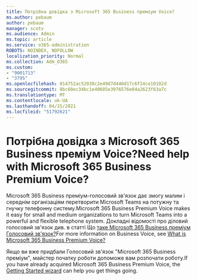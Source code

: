 ```yaml
---
title: Потрібна довідка з Microsoft 365 Business преміум Voice?
ms.author: pebaum
author: pebaum
manager: scotv
ms.audience: Admin
ms.topic: article
ms.service: o365-administration
ROBOTS: NOINDEX, NOFOLLOW
localization_priority: Normal
ms.collection: Adm_O365
ms.custom:
- "9001713"
- "3795"
ms.openlocfilehash: 014752ac52038c2e49d7d440d17c6f24ce10102d
ms.sourcegitcommit: 8bc60ec34bc1e40685e3976576e04a2623f63a7c
ms.translationtype: MT
ms.contentlocale: uk-UA
ms.lasthandoff: 04/15/2021
ms.locfileid: "51792621"
---
```

# <a name="need-help-with-microsoft-365-business-premium-voice"></a><span data-ttu-id="3e5ed-102">Потрібна довідка з Microsoft 365 Business преміум Voice?</span><span class="sxs-lookup"><span data-stu-id="3e5ed-102">Need help with Microsoft 365 Business Premium Voice?</span></span>

<span data-ttu-id="3e5ed-103">Microsoft 365 Business преміум-голосовий зв'язок дає змогу малим і середнім організаціям перетворити Microsoft Teams на потужну та гнучку телефонну систему.</span><span class="sxs-lookup"><span data-stu-id="3e5ed-103">Microsoft 365 Business Premium Voice makes it easy for small and medium organizations to turn Microsoft Teams into a powerful and flexible telephone system.</span></span> <span data-ttu-id="3e5ed-104">Докладні відомості про діловий голосовий зв'язок див. в статті Що [таке Microsoft 365 Business преміум Голосовий зв'язок?](https://docs.microsoft.com/microsoftteams/business-voice/whats-business-voice)</span><span class="sxs-lookup"><span data-stu-id="3e5ed-104">For more information on Business Voice, see [What is Microsoft 365 Business Premium Voice?](https://docs.microsoft.com/microsoftteams/business-voice/whats-business-voice)</span></span>

<span data-ttu-id="3e5ed-105">Якщо ви вже придбали Голосовий зв'язок [](https://docs.microsoft.com/microsoftteams/business-voice/use-getting-started-wizard) "Microsoft 365 Business преміум", майстер початку роботи допоможе вам розпочати роботу.</span><span class="sxs-lookup"><span data-stu-id="3e5ed-105">If you have already acquired Microsoft 365 Business Premium Voice, the [Getting Started wizard](https://docs.microsoft.com/microsoftteams/business-voice/use-getting-started-wizard) can help you get things going.</span></span> 
